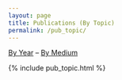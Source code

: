 ```yaml
---
layout: page
title: Publications (By Topic)
permalink: /pub_topic/
---
```


<a href="/pub_year/">By Year</a> &ndash; <a href="/pub_medium/">By Medium</a> 

{% include pub_topic.html %}
